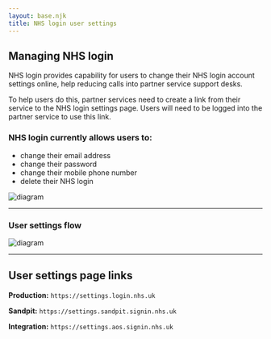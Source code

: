 ```yaml
---
layout: base.njk
title: NHS login user settings
---
```


## Managing NHS login

NHS login provides capability for users to change their NHS login account settings online, help reducing calls into partner service support desks. 

To help users do this, partner services need to create a link from their service to the NHS login settings page. Users will need to be logged into the partner service to use this link.

### NHS login currently allows users to:
- change their email address
- change their password
- change their mobile phone number
- delete their NHS login

![diagram](nhslogin/images/example_settings_smallest.png)

---

### User settings flow

![diagram](nhslogin/images/SettingsDiagram_smaller.png "NHS login settings flow diagram")

---

## User settings page links

**Production:** `https://settings.login.nhs.uk`

**Sandpit:** `https://settings.sandpit.signin.nhs.uk`

**Integration:** `https://settings.aos.signin.nhs.uk`


